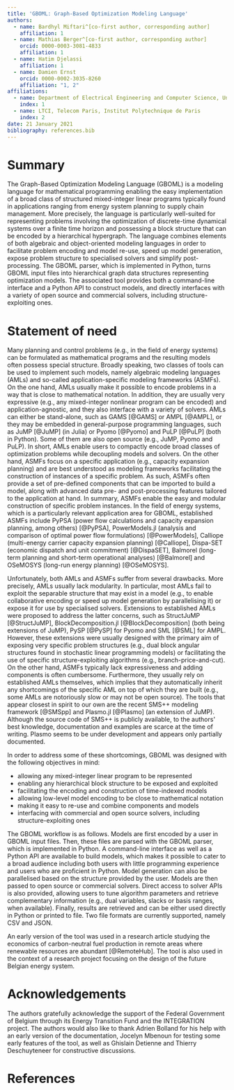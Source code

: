 ```yaml
---
title: 'GBOML: Graph-Based Optimization Modeling Language'
authors:
  - name: Bardhyl Miftari^[co-first author, corresponding author]
    affiliation: 1
  - name: Mathias Berger^[co-first author, corresponding author]
    orcid: 0000-0003-3081-4833
    affiliation: 1
  - name: Hatim Djelassi
    affiliation: 1
  - name: Damien Ernst
    orcid: 0000-0002-3035-8260
    affiliation: "1, 2"
affiliations:
  - name: Department of Electrical Engineering and Computer Science, University of Liège
    index: 1
  - name: LTCI, Telecom Paris, Institut Polytechnique de Paris
    index: 2
date: 21 January 2021
bibliography: references.bib
---
```


# Summary

The Graph-Based Optimization Modeling Language (GBOML) is a modeling language for mathematical programming enabling the easy implementation of a broad class of structured mixed-integer linear programs typically found in applications ranging from energy system planning to supply chain management. More precisely, the language is particularly well-suited for representing problems involving the optimization of discrete-time dynamical systems over a finite time horizon and possessing a block structure that can be encoded by a hierarchical hypergraph. The language combines elements of both algebraic and object-oriented modeling languages in order to facilitate problem encoding and model re-use, speed up model generation, expose problem structure to specialised solvers and simplify post-processing. The GBOML parser, which is implemented in Python, turns GBOML input files into hierarchical graph data structures representing optimization models. The associated tool provides both a command-line interface and a Python API to construct models, and directly interfaces with a variety of open source and commercial solvers, including structure-exploiting ones.

# Statement of need

Many planning and control problems (e.g., in the field of energy systems) can be formulated as mathematical programs and the resulting models often possess special structure. Broadly speaking, two classes of tools can be used to implement such models, namely algebraic modeling languages (AMLs) and so-called application-specific modeling frameworks (ASMFs). On the one hand, AMLs usually make it possible to encode problems in a way that is close to mathematical notation. In addition, they are usually very expressive (e.g., any mixed-integer nonlinear program can be encoded) and application-agnostic, and they also interface with a variety of solvers. AMLs can either be stand-alone, such as GAMS [@GAMS] or AMPL [@AMPL], or they may be embedded in general-purpose programming languages, such as JuMP [@JuMP] (in Julia) or Pyomo [@Pyomo] and PuLP [@PuLP] (both in Python). Some of them are also open source (e.g., JuMP, Pyomo and PuLP). In short, AMLs enable users to compactly encode broad classes of optimization problems while decoupling models and solvers. On the other hand, ASMFs focus on a specific application (e.g., capacity expansion planning) and are best understood as modeling frameworks facilitating the construction of instances of a specific problem. As such, ASMFs often provide a set of pre-defined components that can be imported to build a model, along with advanced data pre- and post-processing features tailored to the application at hand. In summary, ASMFs enable the easy and modular construction of specific problem instances. In the field of energy systems, which is a particularly relevant application area for GBOML, established ASMFs include PyPSA (power flow calculations and capacity expansion planning, among others) [@PyPSA], PowerModels.jl (analysis and comparison of optimal power flow formulations) [@PowerModels], Calliope (multi-energy carrier capacity expansion planning) [@Calliope], Dispa-SET (economic dispatch and unit commitment) [@DispaSET], Balmorel (long-term planning and short-term operational analyses) [@Balmorel] and OSeMOSYS (long-run energy planning) [@OSeMOSYS].

Unfortunately, both AMLs and ASMFs suffer from several drawbacks. More precisely, AMLs usually lack modularity. In particular, most AMLs fail to exploit the separable structure that may exist in a model (e.g., to enable collaborative encoding or speed up model generation by parallelising it) or expose it for use by specialised solvers. Extensions to established AMLs were proposed to address the latter concerns, such as StructJuMP [@StructJuMP], BlockDecomposition.jl [@BlockDecomposition] (both being extensions of JuMP), PySP [@PySP] for Pyomo and SML [@SML] for AMPL. However, these extensions were usually designed with the primary aim of exposing very specific problem structures (e.g., dual block angular structures found in stochastic linear  programming models) or facilitating the use of specific structure-exploiting algorithms (e.g., branch-price-and-cut). On the other hand, ASMFs typically lack expressiveness and adding components is often cumbersome. Furthermore, they usually rely on established AMLs themselves, which implies that they automatically inherit any shortcomings of the specific AML on top of which they are built (e.g., some AMLs are notoriously slow or may not be open source). The tools that appear closest in spirit to our own are the recent SMS++ modeling framework [@SMSpp] and Plasmo.jl [@Plasmo] (an extension of JuMP). Although the source code of SMS++ is publicly available, to the authors' best knowledge, documentation and examples are scarce at the time of writing. Plasmo seems to be under development and appears only partially documented.

In order to address some of these shortcomings, GBOML was designed with the following objectives in mind:

- allowing any mixed-integer linear program to be represented
- enabling any hierarchical block structure to be exposed and exploited
- facilitating the encoding and construction of time-indexed models
- allowing low-level model encoding to be close to mathematical notation
- making it easy to re-use and combine components and models
- interfacing with commercial and open source solvers, including structure-exploiting ones

The GBOML workflow is as follows. Models are first encoded by a user in GBOML input files. Then, these files are parsed with the GBOML parser, which is implemented in Python. A command-line interface as well as a Python API are available to build models, which makes it possible to cater to a broad audience including both users with little programming experience and users who are proficient in Python. Model generation can also be parallelised based on the structure provided by the user. Models are then passed to open source or commercial solvers. Direct access to solver APIs is also provided, allowing users to tune algorithm parameters and retrieve complementary information (e.g., dual variables, slacks or basis ranges, when available). Finally, results are retrieved and can be either used directly in Python or printed to file. Two file formats are currently supported, namely CSV and JSON.

An early version of the tool was used in a research article studying the economics of carbon-neutral fuel production in remote areas where renewable resources are abundant [@RemoteHub]. The tool is also used in the context of a research project focusing on the design of the future Belgian energy system.

# Acknowledgements

The authors gratefully acknowledge the support of the Federal Government of Belgium through its Energy Transition Fund and the INTEGRATION project. The authors would also like to thank Adrien Bolland for his help with an early version of the documentation, Jocelyn Mbenoun for testing some early features of the tool, as well as Ghislain Detienne and Thierry Deschuyteneer for constructive discussions.

# References
